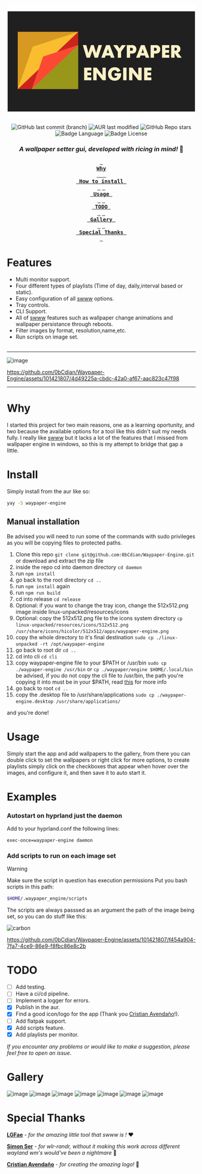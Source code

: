 <div align="center">
  <img src="./readme_files/Waypaper_Engine.png" width="500px" alt="banner"/>

![GitHub last commit (branch)](https://img.shields.io/github/last-commit/0bCdian/Waypaper-Engine/main?style=for-the-badge&logo=git&color=%2389B482)
![AUR last modified](https://img.shields.io/aur/last-modified/waypaper-engine?style=for-the-badge&logo=arch-linux&color=%23438287)
![GitHub Repo stars](https://img.shields.io/github/stars/0bCdian/Waypaper-Engine?style=for-the-badge&logo=github&color=%232AAEA3)
![Badge Language](https://img.shields.io/github/languages/top/0bCdian/Waypaper-Engine?style=for-the-badge&logo=typescript)
![Badge License](https://img.shields.io/github/license/0bCdian/Waypaper-Engine?style=for-the-badge&logo=gnu)

### _A wallpaper setter gui, developed with ricing in mind!_ 🍚

**[<kbd> <br> Why <br>  </kbd>](#why)**
**[<kbd> <br> How to install <br> </kbd>](#install)**
**[<kbd> <br> Usage <br> </kbd>](#usage)**
**[<kbd> <br> TODO <br> </kbd>](#todo)**
**[<kbd> <br> Gallery <br> </kbd>](#gallery)**
**[<kbd> <br> Special Thanks <br> </kbd>](#special-thanks)**

</div>

# Features

-   Multi monitor support.
-   Four different types of playlists (Time of day, daily,interval based or static).
-   Easy configuration of all [swww](https://github.com/Horus645/swww) options.
-   Tray controls.
-   CLI Support.
-   All of [swww](https://github.com/Horus645/swww) features such as wallpaper change animations and wallpaper persistance through reboots.
-   Filter images by format, resolution,name,etc.
-   Run scripts on image set.
    <br>
    <br>

---

![image](https://github.com/0bCdian/Waypaper-Engine/assets/101421807/40318ad6-aa5a-42c2-98c8-63d988069407)


https://github.com/0bCdian/Waypaper-Engine/assets/101421807/4d49225a-cbdc-42a0-af67-aac823c47f98


---

# Why

I started this project for two main reasons, one as a learning oportunity, and two because the available options for a tool like this didn't suit my needs fully. I really like [swww](https://github.com/Horus645/swww) but it lacks a lot of the features that I missed from wallpaper engine in windows, so this is my attempt to bridge that gap a little.

# Install

Simply install from the aur like so:

```bash
yay -S waypaper-engine
```
## Manual installation
Be advised you will need to run some of the commands with sudo privileges as you will be copying files to protected paths.

1) Clone this repo `git clone git@github.com:0bCdian/Waypaper-Engine.git` or download and extract the zip file
2) inside the repo cd into daemon directory `cd daemon`
3) run `npm install`
4) go back to the root directory `cd ..`
5) run `npm install` again
6) run `npm run build`
7) cd into release `cd release`
8) Optional: if you want to change the tray icon, change the 512x512.png image inside linux-unpacked/resources/icons
9) Optional: copy the 512x512.png file to the icons system directory `cp linux-unpacked/resources/icons/512x512.png /usr/share/icons/hicolor/512x512/apps/waypaper-engine.png`
10) copy the whole directory to it's final destination `sudo cp ./linux-unpacked -rt /opt/waypaper-engine`
11) go back to root dir `cd ..`
12) cd into cli `cd cli`
13) copy waypaper-engine file to your $PATH or /usr/bin `sudo cp ./waypaper-engine /usr/bin` or `cp ./waypaper/engine $HOME/.local/bin` be advised, if you do not copy the cli file to /usr/bin, the path you're copying it into must be in your $PATH, read [this](https://askubuntu.com/questions/551990/what-does-path-mean) for more info
14) go back to root `cd ..`
15) copy the .desktop file to /usr/share/applications `sudo cp ./waypaper-engine.desktop /usr/share/applications/`

and you're done!

# Usage

Simply start the app and add wallpapers to the gallery, from there you can double click to set the wallpapers or right click for more options, to create playlists simply click on the checkboxes that appear when hover over the images, and configure it, and then save it to auto start it.

# Examples

### Autostart on hyprland just the daemon

Add to your hyprland.conf the following lines:

```bash
exec-once=waypaper-engine daemon
```

### Add scripts to run on each image set

> [!WARNING]
> Make sure the script in question has execution permissions
Put you bash scripts in this path:
```bash
$HOME/.waypaper_engine/scripts
```

The scripts are always passsed as an argument the path of the image being set, so you can do stuff like this:

![carbon](https://github.com/0bCdian/Waypaper-Engine/assets/101421807/c594babf-198a-47a0-8dce-5fd8d64b862c)


https://github.com/0bCdian/Waypaper-Engine/assets/101421807/f454a904-7fa7-4ce9-86e9-f8fbc86e8c2b

# TODO

-   [ ] Add testing.
-   [ ] Have a ci/cd pipeline.
-   [ ] Implement a logger for errors.
-   [x] Publish in the aur.
-   [x] Find a good icon/logo for the app (Thank you [Cristian Avendaño](https://github.com/c-avendano)!).
-   [ ] Add flatpak support.
-   [x] Add scripts feature.
-   [x] Add playlists per monitor.

_If you encounter any problems or would like to make a suggestion, please feel free to open an issue_.

# Gallery

![image](https://github.com/0bCdian/Waypaper-Engine/assets/101421807/d78b9373-daf8-401a-8e85-cd1e286b31ce)
![image](https://github.com/0bCdian/Waypaper-Engine/assets/101421807/aceae307-7a2a-430e-a357-c710bb660eb7)
![image](https://github.com/0bCdian/Waypaper-Engine/assets/101421807/c78b7fc9-48a6-4ffa-b07f-a58f73ca91b6)
![image](https://github.com/0bCdian/Waypaper-Engine/assets/101421807/cb6afa04-b577-46a6-ba53-70fdf304c1b6)
![image](https://github.com/0bCdian/Waypaper-Engine/assets/101421807/51e2e981-8916-475e-92cd-b33e4a9bbaa5)
![image](https://github.com/0bCdian/Waypaper-Engine/assets/101421807/495d6702-7ce9-4d5b-9870-5cf0d2aa56bb)
![image](https://github.com/0bCdian/Waypaper-Engine/assets/101421807/ba5993ff-ea36-4594-bc77-671c082f09c2)



# Special Thanks

**[LGFae](https://github.com/LGFae)** - _for the amazing little tool that swww is !_ ❤️

**[Simon Ser](https://git.sr.ht/~emersion/)** - _for wlr-randr, without it making this work across different wayland wm's would've been a nightmare_ 🥲

**[Cristian Avendaño](https://github.com/c-avendano)** - _for creating the amazing logo!_ 💪
